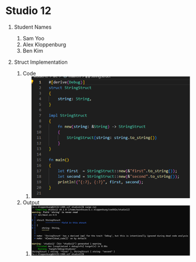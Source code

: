 # Studio 12

1. Student Names
    1. Sam Yoo
    2. Alex Kloppenburg
    3. Ben Kim

2. Struct Implementation
    1. Code
        1. ![alt text](images/2-1.png)
    2. Output
        1. ![alt text](images/2-2.png)